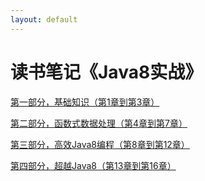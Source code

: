 ```yaml
---
layout: default
---
```


# 读书笔记《Java8实战》

[第一部分，基础知识（第1章到第3章）](./note-java8-in-action-part1.html)

[第二部分，函数式数据处理（第4章到第7章）](./note-java8-in-action-part2.html)

[第三部分，高效Java8编程（第8章到第12章）](./note-java8-in-action-part3.html)

[第四部分，超越Java8（第13章到第16章）](./note-java8-in-action-part4.html)
